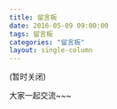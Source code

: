 ```yaml
---
title: 留言板
date: 2016-05-09 09:00:00
tags: 留言板
categories: "留言板"
layout: single-column
---
```

(暂时关闭)

大家一起交流~~~
